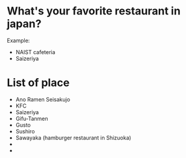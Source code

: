 # What's your favorite restaurant in japan?
 Example:
- NAIST cafeteria
- Saizeriya
# List of place
- Ano Ramen Seisakujo
- KFC
- Saizeriya
- Gifu-Tanmen
- Gusto
- Sushiro
- Sawayaka (hamburger restaurant in Shizuoka)
-
-

